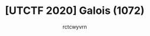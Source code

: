 ---
layout: external
title: "[UTCTF 2020] Galois (1072)"
author: rctcwyvrn
external: true
external_url: https://rctcwyvrn.github.io/posts/2020-03-12-galois_writeup.html
---